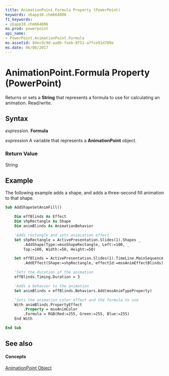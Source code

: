 ```yaml
---
title: AnimationPoint.Formula Property (PowerPoint)
keywords: vbapp10.chm664006
f1_keywords:
- vbapp10.chm664006
ms.prod: powerpoint
api_name:
- PowerPoint.AnimationPoint.Formula
ms.assetid: 84ec9c9d-aa8b-faeb-8f51-a7fce91d709e
ms.date: 06/08/2017
---
```



# AnimationPoint.Formula Property (PowerPoint)

Returns or sets a  **String** that represents a formula to use for calculating an animation. Read/write.


## Syntax

 _expression_. **Formula**

 _expression_ A variable that represents a **AnimationPoint** object.


### Return Value

String


## Example

The following example adds a shape, and adds a three-second fill animation to that shape.


```vb
Sub AddShapeSetAnimFill()

    Dim effBlinds As Effect
    Dim shpRectangle As Shape
    Dim animBlinds As AnimationBehavior

    'Adds rectangle and sets animiation effect
    Set shpRectangle = ActivePresentation.Slides(1).Shapes _
        .AddShape(Type:=msoShapeRectangle, Left:=100, _
        Top:=100, Width:=50, Height:=50)

    Set effBlinds = ActivePresentation.Slides(1).TimeLine.MainSequence _
        .AddEffect(Shape:=shpRectangle, effectId:=msoAnimEffectBlinds)

    'Sets the duration of the animation
    effBlinds.Timing.Duration = 3

    'Adds a behavior to the animation
    Set animBlinds = effBlinds.Behaviors.Add(msoAnimTypeProperty)

    'Sets the animation color effect and the formula to use
    With animBlinds.PropertyEffect
        .Property = msoAnimColor
        .Formula = RGB(Red:=255, Green:=255, Blue:=255)
    End With

End Sub
```


## See also


#### Concepts


[AnimationPoint Object](animationpoint-object-powerpoint.md)

